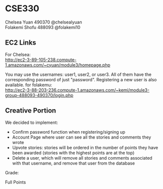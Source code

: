 # CSE330
Chelsea Yuan 490370 @chelsealyuan\
Folakemi Shofu 488093 @folakemi10



## EC2 Links
For Chelsea:\
http://ec2-3-89-105-238.compute-1.amazonaws.com/~cyuan/module3/homepage.php

You may use the usernames: user1, user2, or user3. All of them have the corresponding password of just "password". Registering a new user is also available.
for folakemu:\
http://ec2-3-88-203-236.compute-1.amazonaws.com/~kemi/module3-group-488093-490370/login.php

## Creative Portion
We decided to implement:
* Confirm password function when registering/signing up
* Account Page where user can see all the stories and comments they wrote
* Upvote stories: stories will be ordered in the number of points they have been awarded (stories with the highest points are at the top)
* Delete a user, which will remove all stories and comments associated with that username, and remove that user from the database

Grade:

Full Points
